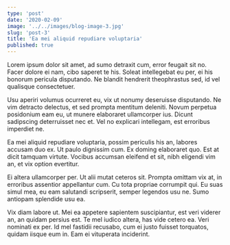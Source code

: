 ```yaml
---
type: 'post'
date: '2020-02-09'
image: '../../images/blog-image-3.jpg'
slug: 'post-3'
title: 'Ea mei aliquid repudiare voluptaria'
published: true
---
```


Lorem ipsum dolor sit amet, ad sumo detraxit cum, error feugait sit no. Facer dolore ei nam, cibo saperet te his. Soleat intellegebat eu per, ei his bonorum pericula disputando. Ne blandit hendrerit theophrastus sed, id vel qualisque consectetuer.

Usu aperiri volumus ocurreret eu, vix ut nonumy deseruisse disputando. Ne vim detracto delectus, et sed prompta mentitum deleniti. Novum perpetua posidonium eam eu, ut munere elaboraret ullamcorper ius. Dicunt sadipscing deterruisset nec et. Vel no explicari intellegam, est erroribus imperdiet ne.

Ea mei aliquid repudiare voluptaria, possim periculis his an, labores accusam duo ex. Ut paulo dignissim cum. Ex doming elaboraret quo. Est at dicit tamquam virtute. Vocibus accumsan eleifend et sit, nibh eligendi vim an, et vix option evertitur.

Ei altera ullamcorper per. Ut alii mutat ceteros sit. Prompta omittam vix at, in erroribus assentior appellantur cum. Cu tota propriae corrumpit qui. Eu suas simul mea, eu eam salutandi scripserit, semper legendos usu ne. Sumo antiopam splendide usu ea.

Vix diam labore ut. Mei ea appetere sapientem suscipiantur, est veri viderer an, an quidam persius est. Te mel iudico altera, has vide cetero ea. Veri nominati ex per. Id mel fastidii recusabo, cum ei justo fuisset torquatos, quidam iisque eum in. Eam ei vituperata inciderint.